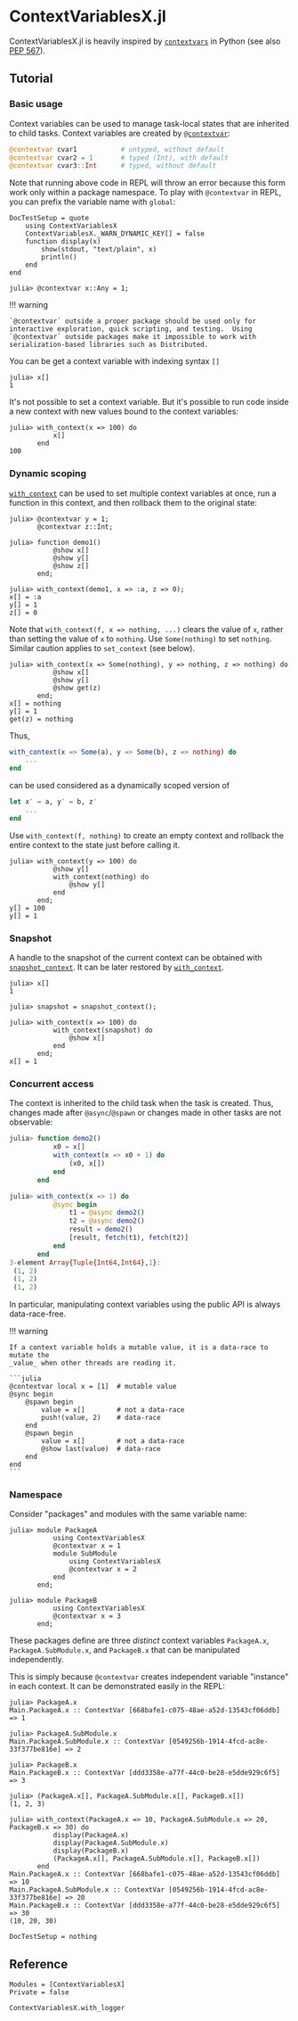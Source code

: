 # ContextVariablesX.jl

ContextVariablesX.jl is heavily inspired by
[`contextvars`](https://docs.python.org/3/library/contextvars.html) in
Python (see also
[PEP 567](https://www.python.org/dev/peps/pep-0567/)).

## Tutorial

### Basic usage

Context variables can be used to manage task-local states that are
inherited to child tasks.  Context variables are created by
[`@contextvar`](@ref):

```julia
@contextvar cvar1           # untyped, without default
@contextvar cvar2 = 1       # typed (Int), with default
@contextvar cvar3::Int      # typed, without default
```

Note that running above code in REPL will throw an error because this
form work only within a package namespace.  To play with `@contextvar`
in REPL, you can prefix the variable name with `global`:

```@meta
DocTestSetup = quote
    using ContextVariablesX
    ContextVariablesX._WARN_DYNAMIC_KEY[] = false
    function display(x)
        show(stdout, "text/plain", x)
        println()
    end
end
```

```jldoctest tutorial
julia> @contextvar x::Any = 1;
```

!!! warning

    `@contextvar` outside a proper package should be used only for
    interactive exploration, quick scripting, and testing.  Using
    `@contextvar` outside packages make it impossible to work with
    serialization-based libraries such as Distributed.

You can be get a context variable with indexing syntax `[]`

```jldoctest tutorial
julia> x[]
1
```

It's not possible to set a context variable.  But it's possible to run
code inside a new context with new values bound to the context
variables:

```jldoctest tutorial
julia> with_context(x => 100) do
           x[]
       end
100
```

### Dynamic scoping

[`with_context`](@ref) can be used to set multiple context variables at once,
run a function in this context, and then rollback them to the original state:

```jldoctest tutorial
julia> @contextvar y = 1;
       @contextvar z::Int;
```

```jldoctest tutorial
julia> function demo1()
           @show x[]
           @show y[]
           @show z[]
       end;

julia> with_context(demo1, x => :a, z => 0);
x[] = :a
y[] = 1
z[] = 0
```

Note that `with_context(f, x => nothing, ...)` clears the value of
`x`, rather than setting the value of `x` to `nothing`.  Use
`Some(nothing)` to set `nothing`.  Similar caution applies to
`set_context` (see below).

```jldoctest tutorial
julia> with_context(x => Some(nothing), y => nothing, z => nothing) do
           @show x[]
           @show y[]
           @show get(z)
       end;
x[] = nothing
y[] = 1
get(z) = nothing
```

Thus,

```julia
with_context(x => Some(a), y => Some(b), z => nothing) do
    ...
end
```

can be used considered as a dynamically scoped version of

```julia
let x′ = a, y′ = b, z′
    ...
end
```

Use `with_context(f, nothing)` to create an empty context and rollback the entire
context to the state just before calling it.

```jldoctest tutorial
julia> with_context(y => 100) do
           @show y[]
           with_context(nothing) do
               @show y[]
           end
       end;
y[] = 100
y[] = 1
```

### Snapshot

A handle to the snapshot of the current context can be obtained with
[`snapshot_context`](@ref).  It can be later restored by [`with_context`](@ref).

```jldoctest tutorial
julia> x[]
1

julia> snapshot = snapshot_context();

julia> with_context(x => 100) do
           with_context(snapshot) do
               @show x[]
           end
       end;
x[] = 1
```

### Concurrent access

The context is inherited to the child task when the task is created.
Thus, changes made after `@async`/`@spawn` or changes made in other tasks are
not observable:

```julia
julia> function demo2()
           x0 = x[]
           with_context(x => x0 + 1) do
               (x0, x[])
           end
       end

julia> with_context(x => 1) do
           @sync begin
               t1 = @async demo2()
               t2 = @async demo2()
               result = demo2()
               [result, fetch(t1), fetch(t2)]
           end
       end
3-element Array{Tuple{Int64,Int64},1}:
 (1, 2)
 (1, 2)
 (1, 2)
```

In particular, manipulating context variables using the public API is always
data-race-free.

!!! warning

    If a context variable holds a mutable value, it is a data-race to mutate the
    _value_ when other threads are reading it.

    ```julia
    @contextvar local x = [1]  # mutable value
    @sync begin
        @spawn begin
            value = x[]        # not a data-race
            push!(value, 2)    # data-race
        end
        @spawn begin
            value = x[]        # not a data-race
            @show last(value)  # data-race
        end
    end
    ```

### Namespace

Consider "packages" and modules with the same variable name:

```jldoctest tutorial
julia> module PackageA
           using ContextVariablesX
           @contextvar x = 1
           module SubModule
               using ContextVariablesX
               @contextvar x = 2
           end
       end;

julia> module PackageB
           using ContextVariablesX
           @contextvar x = 3
       end;
```

These packages define are three _distinct_ context variables
`PackageA.x`, `PackageA.SubModule.x`, and `PackageB.x` that can be
manipulated independently.

This is simply because `@contextvar` creates independent variable "instance"
in each context.  It can be demonstrated easily in the REPL:

```jldoctest tutorial; filter = r"(^(.*?\.)?x)|(\[.*?\])"m
julia> PackageA.x
Main.PackageA.x :: ContextVar [668bafe1-c075-48ae-a52d-13543cf06ddb] => 1

julia> PackageA.SubModule.x
Main.PackageA.SubModule.x :: ContextVar [0549256b-1914-4fcd-ac8e-33f377be816e] => 2

julia> PackageB.x
Main.PackageB.x :: ContextVar [ddd3358e-a77f-44c0-be28-e5dde929c6f5] => 3

julia> (PackageA.x[], PackageA.SubModule.x[], PackageB.x[])
(1, 2, 3)

julia> with_context(PackageA.x => 10, PackageA.SubModule.x => 20, PackageB.x => 30) do
           display(PackageA.x)
           display(PackageA.SubModule.x)
           display(PackageB.x)
           (PackageA.x[], PackageA.SubModule.x[], PackageB.x[])
       end
Main.PackageA.x :: ContextVar [668bafe1-c075-48ae-a52d-13543cf06ddb] => 10
Main.PackageA.SubModule.x :: ContextVar [0549256b-1914-4fcd-ac8e-33f377be816e] => 20
Main.PackageB.x :: ContextVar [ddd3358e-a77f-44c0-be28-e5dde929c6f5] => 30
(10, 20, 30)
```

```@meta
DocTestSetup = nothing
```

## Reference

```@autodocs
Modules = [ContextVariablesX]
Private = false
```

```@docs
ContextVariablesX.with_logger
```
